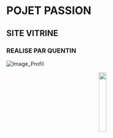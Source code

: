 # POJET PASSION
## SITE VITRINE
### REALISE PAR QUENTIN

![Image_Profil](https://github.com/user-attachments/assets/9a302e89-334f-423b-8f34-25a2f2ea0b64)

<p align="center">
  <img align="center" width="20%" src = "https://github.com/user-attachments/assets/9a302e89-334f-423b-8f34-25a2f2ea0b64" />
</p></p>
